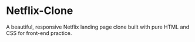 # Netflix-Clone
 A beautiful, responsive Netflix landing page clone built with pure HTML and CSS for front-end practice.
